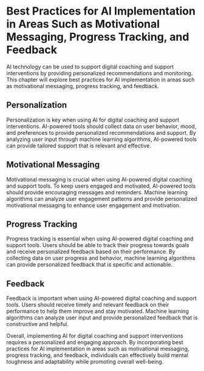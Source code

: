 Best Practices for AI Implementation in Areas Such as Motivational Messaging, Progress Tracking, and Feedback
===================================================================================================================================================================

AI technology can be used to support digital coaching and support interventions by providing personalized recommendations and monitoring. This chapter will explore best practices for AI implementation in areas such as motivational messaging, progress tracking, and feedback.

Personalization
---------------

Personalization is key when using AI for digital coaching and support interventions. AI-powered tools should collect data on user behavior, mood, and preferences to provide personalized recommendations and support. By analyzing user input through machine learning algorithms, AI-powered tools can provide tailored support that is relevant and effective.

Motivational Messaging
----------------------

Motivational messaging is crucial when using AI-powered digital coaching and support tools. To keep users engaged and motivated, AI-powered tools should provide encouraging messages and reminders. Machine learning algorithms can analyze user engagement patterns and provide personalized motivational messaging to enhance user engagement and motivation.

Progress Tracking
-----------------

Progress tracking is essential when using AI-powered digital coaching and support tools. Users should be able to track their progress towards goals and receive personalized feedback based on their performance. By collecting data on user progress and behavior, machine learning algorithms can provide personalized feedback that is specific and actionable.

Feedback
--------

Feedback is important when using AI-powered digital coaching and support tools. Users should receive timely and relevant feedback on their performance to help them improve and stay motivated. Machine learning algorithms can analyze user input and provide personalized feedback that is constructive and helpful.

Overall, implementing AI for digital coaching and support interventions requires a personalized and engaging approach. By incorporating best practices for AI implementation in areas such as motivational messaging, progress tracking, and feedback, individuals can effectively build mental toughness and adaptability while promoting overall well-being.
